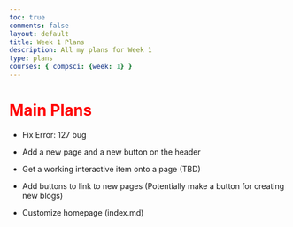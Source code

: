 ```yaml
---
toc: true
comments: false
layout: default
title: Week 1 Plans
description: All my plans for Week 1
type: plans
courses: { compsci: {week: 1} }
---
```


# <span style="color: red;">Main Plans</span>


- Fix Error: 127 bug

- Add a new page and a new button on the header

- Get a working interactive item onto a page (TBD)

- Add buttons to link to new pages (Potentially make a button for creating new blogs)

- Customize homepage (index.md)